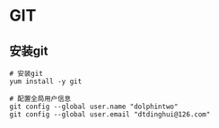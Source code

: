 # GIT
## 安装git

```shell
# 安装git
yum install -y git

# 配置全局用户信息
git config --global user.name "dolphintwo"
git config --global user.email "dtdinghui@126.com"
```
